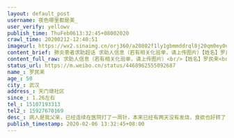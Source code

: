 ```yaml
---
layout: default_post
username: 夜色哪里都是美_
user_verify: yellowv
publish_time: ThuFeb0613:32:45+08002020
crawl_time: 20200212-12:40:51
imageurl: https://wx2.sinaimg.cn/orj360/a20802f1ly1gbmmddrql8j20qm0ey0up.jpg,https://wx2.sinaimg.cn/orj360/a20802f1ly1gbmmde8097j20u0140dk6.jpg,https://wx4.sinaimg.cn/orj360/a20802f1ly1gbmmdddsn1j21400u0jxe.jpg
content_brief: 肺炎患者求助超话 求助人信息（若有相关化验单，请上传图片）【姓名】罗民来【年龄】50【所在城市】武汉【所在小区、社区】天门墩社区【患病时间】1.26左右【联系方式】15107193313【其他紧急联系人】15927670169【病情描述】 病人是我父亲，已经连续在医院打了一周针，本来已经有两天没有 ...全文
content_full_raw: 求助人信息（若有相关化验单，请上传图片）<br/>【姓名】罗民来<br/>【年龄】50<br/>【所在城市】武汉<br/>【所在小区、社区】天门墩社区<br/>【患病时间】1.26左右<br/>【联系方式】15107193313<br/>【其他紧急联系人】15927670169<br/>【病情描述】病人是我父亲，已经连续在医院打了一周针，本来已经有两天没有发烧，食欲也好转了，今天凌晨1:30社区打电话说确诊，问我们送不送去方舱医院，我们想医院最起码有人管，就同意了！！社区来接人的时候也告知我们有医护人员，药品也不需要带！！但是现在看到网上一些情况根本不是这样，我爸去的时候连手机都没拿！真的很担心<spanclass="url-icon"><imgalt=[泪]src="//h5.sinaimg.cn/m/emoticon/icon/default/d_lei-1b4b02f8b1.png"style="width:1em;height:1em;"/></span><spanclass="url-icon"><imgalt=[泪]src="//h5.sinaimg.cn/m/emoticon/icon/default/d_lei-1b4b02f8b1.png"style="width:1em;height:1em;"/></span>
status_url: https://m.weibo.cn/status/4468962555092687
name_: 罗民来
age_: 50
city_: 武汉
address_: 天门墩社区
since_: 1.26左右
tel_: 15107193313
tel2_: 15927670169
desc_: 病人是我父亲，已经连续在医院打了一周针，本来已经有两天没有发烧，食欲也好转了，今天凌晨130社区打电话说确诊，问我们送不送去方舱医院，我们想医院最起码有人管，就同意了！！社区来接人的时候也告知我们有医护人员，药品也不需要带！！但是现在看到网上一些情况根本不是这样，我爸去的时候连手机都没拿！真的很担心<spanclass="url-icon"><imgalt=[泪]src="//h5.sinaimg.cn/m/emoticon/icon/default/d_lei-1b4b02f8b1.png"style="width1em;height1em;"/></span><spanclass="url-icon"><imgalt=[泪]src="//h5.sinaimg.cn/m/emoticon/icon/default/d_lei-1b4b02f8b1.png"style="width1em;height1em;"/></span>
publish_timestamp: 2020-02-06 13:32:45+08:00
---
```

